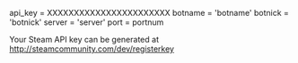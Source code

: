 api_key = XXXXXXXXXXXXXXXXXXXXXXX
botname = 'botname'
botnick = 'botnick'
server = 'server'
port = portnum

Your Steam API key can be generated at http://steamcommunity.com/dev/registerkey
